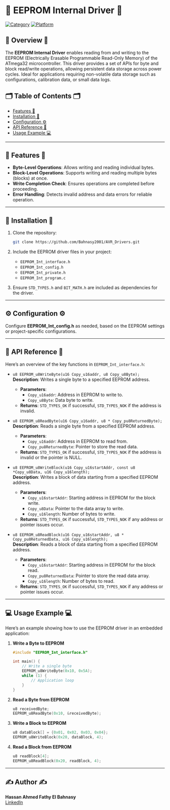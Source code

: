 # 📝 EEPROM Internal Driver 📝

[![Category](https://img.shields.io/badge/Category-EEPROM-blue)](#) [![Platform](https://img.shields.io/badge/Platform-ATmega32-orange)](#)

## 🚀 Overview 🚀
The **EEPROM Internal Driver** enables reading from and writing to the EEPROM (Electrically Erasable Programmable Read-Only Memory) of the ATmega32 microcontroller. This driver provides a set of APIs for byte and block read/write operations, allowing persistent data storage across power cycles. Ideal for applications requiring non-volatile data storage such as configurations, calibration data, or small data logs.

## 🗂 Table of Contents 🗂
- [Features 🌟](#-features-)
- [Installation 🔧](#-installation-)
- [Configuration ⚙️](#-configuration-)
- [API Reference 📖](#-api-reference-)
- [Usage Example 💻](#-usage-example-)

---

## 🌟 Features 🌟

- **Byte-Level Operations**: Allows writing and reading individual bytes.
- **Block-Level Operations**: Supports writing and reading multiple bytes (blocks) at once.
- **Write Completion Check**: Ensures operations are completed before proceeding.
- **Error Handling**: Detects invalid address and data errors for reliable operation.

---

## 🔧 Installation 🔧

1. Clone the repository:
   ```bash
   git clone https://github.com/Bahnasy2001/AVR_Drivers.git
   ```

2. Include the EEPROM driver files in your project:
   - `EEPROM_Int_interface.h`
   - `EEPROM_Int_config.h`
   - `EEPROM_Int_private.h`
   - `EEPROM_Int_program.c`

3. Ensure `STD_TYPES.h` and `BIT_MATH.h` are included as dependencies for the driver.

---

## ⚙️ Configuration ⚙️

Configure **EEPROM_Int_config.h** as needed, based on the EEPROM settings or project-specific configurations.

---

## 📖 API Reference 📖

Here’s an overview of the key functions in `EEPROM_Int_interface.h`:

- `u8 EEPROM_u8WriteByte(u16 Copy_u16addr, u8 Copy_u8Byte);`  
  **Description**: Writes a single byte to a specified EEPROM address.
  - **Parameters**:
    - `Copy_u16addr`: Address in EEPROM to write to.
    - `Copy_u8Byte`: Data byte to write.
  - **Returns**: `STD_TYPES_OK` if successful, `STD_TYPES_NOK` if the address is invalid.

- `u8 EEPROM_u8ReadByte(u16 Copy_u16addr, u8 * Copy_pu8ReturnedByte);`  
  **Description**: Reads a single byte from a specified EEPROM address.
  - **Parameters**:
    - `Copy_u16addr`: Address in EEPROM to read from.
    - `Copy_pu8ReturnedByte`: Pointer to store the read data.
  - **Returns**: `STD_TYPES_OK` if successful, `STD_TYPES_NOK` if the address is invalid or the pointer is NULL.

- `u8 EEPROM_u8WriteBlock(u16 Copy_u16startAddr, const u8 *Copy_u8Data, u16 Copy_u16length);`  
  **Description**: Writes a block of data starting from a specified EEPROM address.
  - **Parameters**:
    - `Copy_u16startAddr`: Starting address in EEPROM for the block write.
    - `Copy_u8Data`: Pointer to the data array to write.
    - `Copy_u16length`: Number of bytes to write.
  - **Returns**: `STD_TYPES_OK` if successful, `STD_TYPES_NOK` if any address or pointer issues occur.

- `u8 EEPROM_u8ReadBlock(u16 Copy_u16startAddr, u8 * Copy_pu8ReturnedData, u16 Copy_u16length);`  
  **Description**: Reads a block of data starting from a specified EEPROM address.
  - **Parameters**:
    - `Copy_u16startAddr`: Starting address in EEPROM for the block read.
    - `Copy_pu8ReturnedData`: Pointer to store the read data array.
    - `Copy_u16length`: Number of bytes to read.
  - **Returns**: `STD_TYPES_OK` if successful, `STD_TYPES_NOK` if any address or pointer issues occur.

---

## 💻 Usage Example 💻

Here’s an example showing how to use the EEPROM driver in an embedded application:

1. **Write a Byte to EEPROM**  
   ```c
   #include "EEPROM_Int_interface.h"

   int main() {
       // Write a single byte
       EEPROM_u8WriteByte(0x10, 0x5A);
       while (1) {
           // Application loop
       }
   }
   ```

2. **Read a Byte from EEPROM**  
   ```c
   u8 receivedByte;
   EEPROM_u8ReadByte(0x10, &receivedByte);
   ```

3. **Write a Block to EEPROM**  
   ```c
   u8 dataBlock[] = {0x01, 0x02, 0x03, 0x04};
   EEPROM_u8WriteBlock(0x20, dataBlock, 4);
   ```

4. **Read a Block from EEPROM**  
   ```c
   u8 readBlock[4];
   EEPROM_u8ReadBlock(0x20, readBlock, 4);
   ```

---

## ✍️ Author ✍️

**Hassan Ahmed Fathy El Bahnasy**  
[LinkedIn](https://www.linkedin.com/in/hassanbahnasy/)
